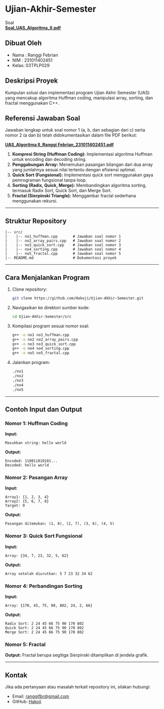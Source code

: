 # Ujian-Akhir-Semester

Soal  
**[Soal_UAS_Algoritma_II.pdf](./Soal%20UAS_Algoritma_II.pdf)**


## Dibuat Oleh
- Nama : Ranggi Febrian  
- NIM  : 231011402451  
- Kelas: 03TPLP029  

## Deskripsi Proyek
Kumpulan solusi dan implementasi program Ujian Akhir Semester (UAS) yang mencakup algoritma Huffman coding, manipulasi array, sorting, dan fractal menggunakan C++.

## Referensi Jawaban Soal

Jawaban lengkap untuk soal nomor 1 (a, b, dan sebagian dari c) serta nomor 2 (a dan b) telah didokumentasikan dalam file PDF berikut:

**[UAS_Algoritma II_Ranggi Febrian_231011402451.pdf](./UAS_Algoritma%20II_Ranggi%20Febrian_231011402451.pdf)**

1. **Kompresi String (Huffman Coding):** Implementasi algoritma Huffman untuk encoding dan decoding string.
2. **Penggabungan Array:** Menemukan pasangan bilangan dari dua array yang jumlahnya sesuai nilai tertentu dengan efisiensi optimal.
3. **Quick Sort (Fungsional):** Implementasi quick sort menggunakan gaya pemrograman fungsional tanpa loop.
4. **Sorting (Radix, Quick, Merge):** Membandingkan algoritma sorting, termasuk Radix Sort, Quick Sort, dan Merge Sort.
5. **Fractal (Sierpinski Triangle):** Menggambar fractal sederhana menggunakan rekursi.

---

## Struktur Repository

```
|-- src/
|    |-- no1_huffman.cpp       # Jawaban soal nomor 1
|    |-- no2_array_pairs.cpp   # Jawaban soal nomor 2
|    |-- no3_quick_sort.cpp    # Jawaban soal nomor 3
|    |-- no4_sorting.cpp       # Jawaban soal nomor 4
|    |-- no5_fractal.cpp       # Jawaban soal nomor 5
|-- README.md                  # Dokumentasi proyek
```

---

## Cara Menjalankan Program

1. Clone repository:
   ```bash
   git clone https://github.com/Hakoji/Ujian-Akhir-Semester.git
   ```
2. Navigasikan ke direktori sumber kode:
   ```bash
   cd Ujian-Akhir-Semester/src
   ```
3. Kompilasi program sesuai nomor soal:
   ```bash
   g++ -o no1 no1_huffman.cpp
   g++ -o no2 no2_array_pairs.cpp
   g++ -o no3 no3_quick_sort.cpp
   g++ -o no4 no4_sorting.cpp
   g++ -o no5 no5_fractal.cpp
   ```
4. Jalankan program:
   ```bash
   ./no1
   ./no2
   ./no3
   ./no4
   ./no5
   ```

---

## Contoh Input dan Output

### **Nomor 1: Huffman Coding**
**Input:**
```
Masukkan string: hello world
```
**Output:**
```
Encoded: 110011010101...
Decoded: hello world
```

### **Nomor 2: Pasangan Array**
**Input:**
```
Array1: {1, 2, 3, 4}
Array2: {5, 6, 7, 8}
Target: 9
```
**Output:**
```
Pasangan ditemukan: (1, 8), (2, 7), (3, 6), (4, 5)
```

### **Nomor 3: Quick Sort Fungsional**
**Input:**
```
Array: {34, 7, 23, 32, 5, 62}
```
**Output:**
```
Array setelah diurutkan: 5 7 23 32 34 62
```

### **Nomor 4: Perbandingan Sorting**
**Input:**
```
Array: {170, 45, 75, 90, 802, 24, 2, 66}
```
**Output:**
```
Radix Sort: 2 24 45 66 75 90 170 802
Quick Sort: 2 24 45 66 75 90 170 802
Merge Sort: 2 24 45 66 75 90 170 802
```

### **Nomor 5: Fractal**
**Output:**
Fractal berupa segitiga Sierpinski ditampilkan di jendela grafik.

---

## Kontak
Jika ada pertanyaan atau masalah terkait repository ini, silakan hubungi:  
- Email: ranggifbr@gmail.com  
- GitHub: [Hakoji](https://github.com/Hakoji)
